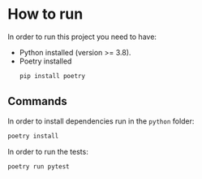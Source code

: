 # How to run

In order to run this project you need to have:
- Python installed (version >= 3.8).
- Poetry installed
    ```bash
    pip install poetry
    ```

## Commands

In order to install dependencies run in the `python` folder:
```bash
poetry install
```

In order to run the tests:
```bash
poetry run pytest
```
